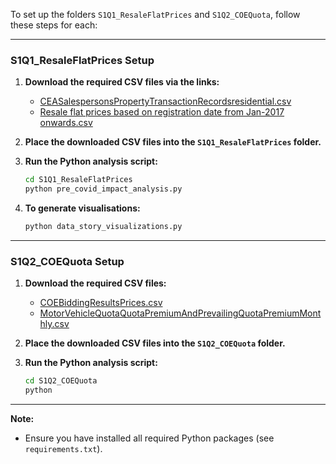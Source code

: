 To set up the folders `S1Q1_ResaleFlatPrices` and `S1Q2_COEQuota`, follow these steps for each:

---

### S1Q1_ResaleFlatPrices Setup

1. **Download the required CSV files via the links:**
   - [CEASalespersonsPropertyTransactionRecordsresidential.csv](https://data.gov.sg/datasets/d_ee7e46d3c57f7865790704632b0aef71/view)
   - [Resale flat prices based on registration date from Jan-2017 onwards.csv](https://data.gov.sg/collections/189/view)

2. **Place the downloaded CSV files into the `S1Q1_ResaleFlatPrices` folder.**

3. **Run the Python analysis script:**
   ```bash
   cd S1Q1_ResaleFlatPrices
   python pre_covid_impact_analysis.py
   ```

4. **To generate visualisations:**
   ```bash
   python data_story_visualizations.py
   ```

---

### S1Q2_COEQuota Setup

1. **Download the required CSV files:**
   - [COEBiddingResultsPrices.csv](https://data.gov.sg/datasets/d_69b3380ad7e51aff3a7dcc84eba52b8a/view)
   - [MotorVehicleQuotaQuotaPremiumAndPrevailingQuotaPremiumMonthly.csv](https://data.gov.sg/datasets/d_22094bf608253d36c0c63b52d852dd6e/view)

2. **Place the downloaded CSV files into the `S1Q2_COEQuota` folder.**

3. **Run the Python analysis script:**
   ```bash
   cd S1Q2_COEQuota
   python 
   ```

---

**Note:**  
- Ensure you have installed all required Python packages (see `requirements.txt`).

